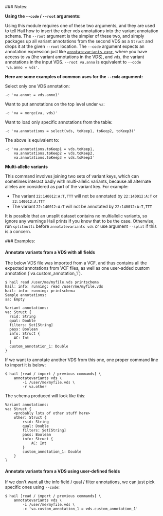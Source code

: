 <div class="cmdhead"></div>

<div class="description"></div>

<div class="synopsis"></div>

<div class="options"></div>

<div class="cmdsubsection">
### Notes:
 
**Using the `--code` / `--root` arguments:**

Using this module requires one of these two arguments, and they are used to tell Hail how to insert the other vds annotations into the variant annotation schema.  The `--root` argument is the simpler of these two, and simply packages up all variant annotations from the second VDS as a `Struct` and drops it at the given `--root` location.  The `--code` argument expects an annotation expression just like [`annotatevariants expr`](AnnotateVariantsExpr.md), where you have access to `va` (the variant annotations in the VDS), and `vds`, the variant annotations in the input VDS.  `--root va.anno` is equivalent to `--code 'va.anno = vds'`.

**Here are some examples of common uses for the `--code` argument:**

Select only one VDS annotation:
```
-c 'va.annot = vds.anno1'
```

Want to put annotations on the top level under `va`:
```
-c 'va = merge(va, vds)'
```

Want to load only specific annotations from the table:
```
-c 'va.annotations = select(vds, toKeep1, toKeep2, toKeep3)'
```

The above is equivalent to:
```
-c 'va.annotations.toKeep1 = vds.toKeep1, 
    va.annotations.toKeep2 = vds.toKeep2,
    va.annotations.toKeep3 = vds.toKeep3'
```

**Multi-allelic variants**

This command involves joining two sets of variant keys, which can sometimes interact badly with multi-allelic variants, because all alternate alleles are considered as part of the variant key.  For example:

 - The variant `22:140012:A:T,TTT` will not be annotated by `22:140012:A:T` or `22:140012:A:TTT`
 - The variant `22:140012:A:T` will not be annotated by `22:140012:A:T,TTT`

It is possible that an unsplit dataset contains no multiallelic variants, so ignore any warnings Hail prints if you know that to be the case.  Otherwise, run `splitmulti` before `annotatevariants vds` or use argument `--split` if this is a concern.

</div>

<div class="cmdsubsection">
### Examples:

<h4 class="example">Annotate variants from a VDS with all fields</h4>
The below VDS file was imported from a VCF, and thus contains all the expected annotations from VCF files, as well as one user-added custom annotation (`va.custom_annotation_1`).

```
$ hail read /user/me/myfile.vds printschema
hail: info: running: read /user/me/myfile.vds
hail: info: running: printschema
Sample annotations:
sa: Empty

Variant annotations:
va: Struct {
  rsid: String
  qual: Double
  filters: Set[String]
  pass: Boolean
  info: Struct {
    AC: Int
  }
  custom_annotation_1: Double
}
```

If we want to annotate another VDS from this one, one proper command line to import it is below:

```
$ hail [read / import / previous commands] \
    annotatevariants vds \
        -i /user/me/myfile.vds \
        -r va.other
```

The schema produced will look like this:

```
Variant annotations:
va: Struct {
    <probably lots of other stuff here>
    other: Struct {
        rsid: String
        qual: Double
        filters: Set[String]
        pass: Boolean
        info: Struct {
            AC: Int
        }
        custom_annotation_1: Double
    }
}
```

<h4 class="example">Annotate variants from a VDS using user-defined fields</h4>

If we don't want all the info field / qual / filter annotations, we can just pick specific ones using `--code`:

```
$ hail [read / import / previous commands] \
    annotatevariants vds \
        -i /user/me/myfile.vds \
        -c 'va.custom_annotation_1 = vds.custom_annotation_1'
```
</div>